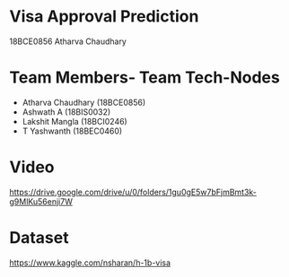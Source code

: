 # Visa Approval Prediction
18BCE0856
Atharva Chaudhary

# Team Members- Team Tech-Nodes

- Atharva Chaudhary (18BCE0856)
- Ashwath A (18BIS0032)
- Lakshit Mangla (18BCI0246)
- T Yashwanth (18BEC0460)



# Video
https://drive.google.com/drive/u/0/folders/1gu0gE5w7bFjmBmt3k-g9MlKu56enji7W

# Dataset
https://www.kaggle.com/nsharan/h-1b-visa
